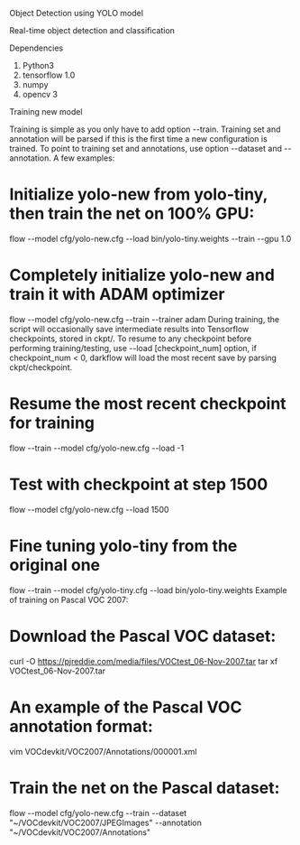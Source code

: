 
Object Detection using YOLO model

Real-time object detection and classification

Dependencies

1. Python3
2. tensorflow 1.0
3. numpy
4. opencv 3

Training new model

Training is simple as you only have to add option --train. Training set and annotation will be parsed if this is the first time a new configuration is trained. To point to training set and annotations, use option --dataset and --annotation. A few examples:

# Initialize yolo-new from yolo-tiny, then train the net on 100% GPU:
flow --model cfg/yolo-new.cfg --load bin/yolo-tiny.weights --train --gpu 1.0

# Completely initialize yolo-new and train it with ADAM optimizer
flow --model cfg/yolo-new.cfg --train --trainer adam
During training, the script will occasionally save intermediate results into Tensorflow checkpoints, stored in ckpt/. To resume to any checkpoint before performing training/testing, use --load [checkpoint_num] option, if checkpoint_num < 0, darkflow will load the most recent save by parsing ckpt/checkpoint.

# Resume the most recent checkpoint for training
flow --train --model cfg/yolo-new.cfg --load -1

# Test with checkpoint at step 1500
flow --model cfg/yolo-new.cfg --load 1500

# Fine tuning yolo-tiny from the original one
flow --train --model cfg/yolo-tiny.cfg --load bin/yolo-tiny.weights
Example of training on Pascal VOC 2007:

# Download the Pascal VOC dataset:
curl -O https://pjreddie.com/media/files/VOCtest_06-Nov-2007.tar
tar xf VOCtest_06-Nov-2007.tar

# An example of the Pascal VOC annotation format:
vim VOCdevkit/VOC2007/Annotations/000001.xml

# Train the net on the Pascal dataset:
flow --model cfg/yolo-new.cfg --train --dataset "~/VOCdevkit/VOC2007/JPEGImages" --annotation "~/VOCdevkit/VOC2007/Annotations"
